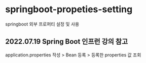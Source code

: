 # springboot-propeties-setting
springboot 외부 프로퍼티 설정 및 사용


## 2022.07.19 Spring Boot 인프런 강의 참고
application.properties 작성 > Bean 등록 > 등록한 properties 값 조회
